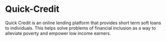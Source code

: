 # Quick-Credit
Quick Credit is an online lending platform that provides short term soft loans to individuals. This helps solve problems of financial inclusion as a way to alleviate poverty and empower low income earners. 

